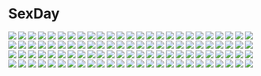 # SexDay
![](https://konachan.com/jpeg/a788759e1fd49aa9f734e234d1eed0a8/Konachan.com%20-%2081857%20brook%20drink%20food%20franky%20group%20monkey_d_luffy%20nami%20nico_robin%20one_piece%20roronoa_zoro%20sanji%20signed%20tony_tony_chopper%20usopp.jpg)
![](https://konachan.com/jpeg/47b46491f62ed149aa479c801b6b4fca/Konachan.com%20-%20151134%20ganaha_hibiki%20idolmaster%20idolmaster_shiny_festa%20vector.jpg)
![](https://konachan.com/image/f59ebd40f883d0fe6eed2c358add7fd4/Konachan.com%20-%20138889%20clouds%20nodata%20original%20sky%20sunset.jpg)
![](https://konachan.com/image/b98fcbb629bed7719a3b85443fb71d1b/Konachan.com%20-%20266585%20blonde_hair%20blush%20breasts%20chain%20fate_grand_order%20fate_%28series%29%20flowers%20green_eyes%20headdress%20nero_claudius_%28fate%29%20petals%20short_hair.jpg)
![](https://konachan.com/image/68a1218cb5cae6ec3eec373ebf7fd1d4/Konachan.com%20-%20256610%20brown_eyes%20brown_hair%20computer%20dark%20drink%20glasses%20headphones%20hoodie%20long_hair%20original%20rerrere.jpg)
![](https://konachan.com/image/d31506c6db42579d38efca9f9420f4fb/Konachan.com%20-%2013429%20mahou_shoujo_lyrical_nanoha%20mahou_shoujo_lyrical_nanoha_strikers%20rei%20yagami_hayate.jpg)
![](https://konachan.com/jpeg/6e345cd9360451edbab59cb8f971755e/Konachan.com%20-%20256716%20ass%20bed%20blush%20breasts%20censored%20game_cg%20long_hair%20mizuno_sao%20navel%20nipples%20nude%20pink_hair%20pulltop%20spread_legs%20tsubaki_akane%20twintails%20yellow_eyes.jpg)
![](https://konachan.com/image/beaf4d8156b3ed5edda78b5d1cea7f6a/Konachan.com%20-%2015973%20bakuretsu_tenshi%20gun%20jo%20weapon.jpg)
![](https://konachan.com/jpeg/c77e11955ad2c7e9d95e6e2c5671374e/Konachan.com%20-%20205854%20apron%20ass%20blush%20breasts%20brown_eyes%20brown_hair%20feng%20game_cg%20imouto_no_seiiki%20naked_apron%20nase_yukana%20ryohka%20twintails.jpg)
![](https://konachan.com/jpeg/282bbc421a803646754558b8c9528d1f/Konachan.com%20-%20287180%20all_male%20blue_eyes%20gray_hair%20male%20nagisa_kaworu%20neon_genesis_evangelion%20night%20school_uniform%20shirt%20short_hair%20sky%20soji_777%20stars.jpg)
![](https://konachan.com/image/a21a36613611f8d3fb552e6e7286ad7d/Konachan.com%20-%20215758%20apple%20aqua_eyes%20bikini%20blonde_hair%20breasts%20cleavage%20food%20fruit%20long_hair%20mizushia%20original%20ribbons%20swimsuit%20water%20wet%20wristwear.jpg)
![](https://konachan.com/jpeg/a11309c4fec9de3b1d256a4e461aad6f/Konachan.com%20-%20210223%20censored%20fingering%20game_cg%20ichiha_nia%20masturbation%20pink_hair%20touhikou_game%20yasuyuki.jpg)
![](https://konachan.com/jpeg/74dbccdbcba7adef5646bd9539464596/Konachan.com%20-%2081939%20panties%20sakana%20school_uniform%20tagme%20thighhighs%20underwear.jpg)
![](https://konachan.com/image/3cc65564a2f90a747c36f4a5dc548131/Konachan.com%20-%2055815%202girls%20arima_senka%20arima_senne%20breasts%20brown_hair%20cleavage%20glasses%20gloves%20green_eyes%20long_hair%20original%20red_eyes%20skirt%20thighhighs%20zettai_ryouiki.jpg)
![](https://konachan.com/jpeg/d8aaea095cfa59d840200d74bcac2b39/Konachan.com%20-%20282470%20animal_ears%20bondage%20breasts%20bunnygirl%20censored%20collar%20doggirl%20fang%20gag%20group%20hotel01%20male%20night%20nude%20original%20rope%20tail%20wristwear.jpg)
![](https://konachan.com/image/e65e064127b5e68a371670b0fd20f468/Konachan.com%20-%2072582%20amami_haruka%20idolmaster%20wink.jpg)
![](https://konachan.com/image/2207fd98c27e96d6a397c09dcba4aa2d/Konachan.com%20-%2097517%20mahou_shoujo_madoka_magica%20miki_sayaka.jpg)
![](https://konachan.com/jpeg/a554b0ff0f549e9d4592cdbb5daec45e/Konachan.com%20-%20216846%20anthropomorphism%20bikini%20blush%20breasts%20green_eyes%20green_hair%20kantai_collection%20long_hair%20navel%20ribbons%20swimsuit%20twintails%20untsue%20white.jpg)
![](https://konachan.com/jpeg/cffa58fd12e2be81b43b58c3ac673ae5/Konachan.com%20-%20295200%20barefoot%20bikini%20blonde_hair%20blush%20green_eyes%20hat%20lunasa_prismriver%20short_hair%20spread_legs%20swimsuit%20sy4may0%20touhou%20underboob%20water%20white.jpg)
![](https://konachan.com/image/8d7a704cc4f6139c326ecc99a2d98c1c/Konachan.com%20-%20105797%20blue_hair%20mahou_shoujo_madoka_magica%20miki_sayaka%20sword%20weapon.jpg)
![](https://konachan.com/jpeg/10700d21d8d662822a305bfad12b6c92/Konachan.com%20-%20222495%202girls%20blue_eyes%20blue_hair%20breasts%20cleavage%20headdress%20knife%20maid%20pink_eyes%20pink_hair%20ram_%28re%3Azero%29%20rem_%28re%3Azero%29%20short_hair%20twins%20weapon.jpg)
![](https://konachan.com/image/1650723ad4ca92648c611157404b3209/Konachan.com%20-%2069064%20blonde_hair%20dark%20flandre_scarlet%20hat%20kneehighs%20ponytail%20red%20red_eyes%20ribbons%20skirt%20teddy_bear%20touhou%20vampire%20wings.jpg)
![](https://konachan.com/jpeg/0dd29d1cff5848b3e7eefaac52d48171/Konachan.com%20-%20287480%205_nenme_no_houkago%20bikini%20blush%20bra%20kantoku%20original%20panties%20scan%20school_uniform%20skirt%20skirt_lift%20swimsuit%20underwear%20wink.jpg)
![](https://konachan.com/image/dea88813628bac51de73c28c892a6cf8/Konachan.com%20-%20243838%20bisonbison%20fate_grand_order%20fate_%28series%29%20jeanne_d%27arc_alter%20jeanne_d%27arc_%28fate%29.jpg)
![](https://konachan.com/image/15a427f3de7d416078efac8ab7d66fd6/Konachan.com%20-%205176%20ai_yori_aoshi%20sakuraba_aoi%20umbrella.jpg)
![](https://konachan.com/jpeg/9f489d630a176e607a531bb08d81d89b/Konachan.com%20-%20191911%20bikini%20blush%20breasts%20cleavage%20headphones%20long_hair%20necklace%20pink_hair%20ryohka%20scan%20sonico%20super_sonico%20swimsuit%20underboob.jpg)
![](https://konachan.com/image/cf42c29b661e17384efbb510e019315b/Konachan.com%20-%2094252%20murasa_minamitsu%20nopan%20touhou%20wet.jpg)
![](https://konachan.com/jpeg/fc2e6fa2c7854370bd37f3d1dca4b5a8/Konachan.com%20-%2038467%20cuffs_%28studio%29%20garden_%28galge%29.jpg)
![](https://konachan.com/jpeg/1ac421d27a3338bfcb8768cfb11b0262/Konachan.com%20-%20301856%20anthropomorphism%20ass%20blush%20cropped%20dd_%28ijigendd%29%20green_eyes%20green_hair%20kantai_collection%20panties%20skirt%20suzuya_%28kancolle%29%20thighhighs%20underwear.jpg)
![](https://konachan.com/image/1eaf73ced360b76bf9b043503d37d0ba/Konachan.com%20-%20263383%20barefoot%20blonde_hair%20blue_eyes%20brown_eyes%20brown_hair%20building%20clouds%20flowers%20hat%20long_hair%20original%20pink_hair%20ponytail%20sky%20wink%20yellow_eyes%20zongmao.jpg)
![](https://konachan.com/image/be733686a93622c349716927b27ad039/Konachan.com%20-%2068057%20mahou_shoujo_lyrical_nanoha%20mahou_shoujo_lyrical_nanoha_strikers%20takamachi_nanoha%20thighhighs.jpg)
![](https://konachan.com/image/ead190e13fbf2a069072dd69c1c386fa/Konachan.com%20-%2090720%20asano_shiki%20building%20city%20clouds%20dress%20mask%20original%20scenic%20sky%20torii%20tree%20uniform%20water%20waterfall.jpg)
![](https://konachan.com/jpeg/8d9c53c751bbc708ab2803ea976fcee7/Konachan.com%20-%20206378%20anus%20ass%20blonde_hair%20brown_eyes%20close%20game_cg%20karatabe%20long_hair%20natsuki_rino%20oshioki_namaiki_gyaru%20pussy%20school_uniform%20skirt%20uncensored.jpg)
![](https://konachan.com/image/d93e88902449114f4c7ad289b341555d/Konachan.com%20-%20286328%20blue_hair%20brown_eyes%20candy%20choker%20cropped%20lollipop%20original%20short_hair%20tattoo%20yuu_%28higashi_no_penguin%29.jpg)
![](https://konachan.com/image/75fef5862e8c42137d5f006247c6aebd/Konachan.com%20-%2084119%20aqua_hair%20bandaid%20hatsune_miku%20kanamura_ren%20long_hair%20rolling_girl_%28vocaloid%29%20school_uniform%20skirt%20thighhighs%20twintails%20vocaloid.jpg)
![](https://konachan.com/jpeg/dedec5f4f0bd82a23a3c56d31785fa8b/Konachan.com%20-%2034049%20japanese_clothes%20kimono%20kitsu_chiri%20sayonara_zetsubou_sensei.jpg)
![](https://konachan.com/jpeg/84ea89e6fbf919d077aa04c716b96703/Konachan.com%20-%20290734%20anus%20ass%20bed%20blue_eyes%20blush%20breasts%20brown_hair%20censored%20nipples%20no_bra%20open_shirt%20panties%20panty_pull%20phone%20pussy%20short_hair%20skirt%20underwear.jpg)
![](https://konachan.com/image/569b1db8ca536921a022edca03dfbd6b/Konachan.com%20-%2040857%20hatsune_miku%20thighhighs%20vocaloid%20white.jpg)
![](https://konachan.com/jpeg/19e3351cd4ea83252d4f2f9d64a66ff6/Konachan.com%20-%20297105%20ass%20azur_lane%20blush%20breasts%20chinese_clothes%20chinese_dress%20erect_nipples%20garter%20gloves%20kitsune_neko%20long_hair%20nopan%20purple_eyes%20red_hair%20skirt_lift.jpg)
![](https://konachan.com/image/e7695595b5f541ee8c8d4f765a88c142/Konachan.com%20-%2094461%20bed%20game_cg%20hatsukoi_sacrament%20purple_eyes%20purple_hair%20tagme%20tagme_%28artist%29%20twintails%20yazaki_hoshimi.jpg)
![](https://konachan.com/jpeg/039f90d0138dc45ef92697e7558561af/Konachan.com%20-%20281594%20bed%20blush%20bra%20brown_eyes%20brown_hair%20cum%20headdress%20necklace%20nurse%20open_shirt%20original%20panties%20sasamori_tomoe%20skirt_lift%20underwear.jpg)
![](https://konachan.com/image/e65c8609972713d5af0f96c93ca32af1/Konachan.com%20-%20141910%20bikini_top%20blonde_hair%20blue_eyes%20hat%20ia%20long_hair%20shuuhei%20vocaloid.jpg)
![](https://konachan.com/image/12f435f299f3aedaaf8781a855edb31c/Konachan.com%20-%20242413%20all_male%20feathers%20gray_hair%20male%20red_eyes%20short_hair%20sword%20tenyo0819%20weapon%20wings.jpg)
![](https://konachan.com/jpeg/bc91447a0f983dfc1a7bf8a78d72a3aa/Konachan.com%20-%20258786%202girls%20ass%20blush%20breasts%20cum%20dress%20futanari%20jotti%20kiss%20nipples%20no_bra%20nopan%20original%20panties%20penis%20ponytail%20pussy%20red_eyes%20sex%20signed%20underwear.jpg)
![](https://konachan.com/jpeg/39c97e6027f6dfdef11b825cac593e1b/Konachan.com%20-%20132660%20censored%20game_cg%20japanese_clothes%20nitou_ou_mono_wa_ittou_mo_ezu%20sex%20yasuyuki%20yukata.jpg)
![](https://konachan.com/image/9df4944e0b866849a8b19fb1db0aa5b3/Konachan.com%20-%2041801%20asai_f_lavina%20chikotam%20eden%20elica%20haruna_ryo%20inaba_naoto%20minori%20nanao_naru%20shion.jpg)
![](https://konachan.com/image/0e22175e223e75ce866cacd916a7ad95/Konachan.com%20-%20283548%20animal%20bird%20braids%20cape%20crown%20demizu_posuka%20dress%20elephant%20gray_eyes%20gray_hair%20horse%20lion%20long_hair%20original%20ponytail%20sketch%20staff%20watermark.jpg)
![](https://konachan.com/image/06830822bced25c73f9f2419b7ef7893/Konachan.com%20-%20184613%20building%20city%20clouds%20dark%20grass%20mks%20night%20nobody%20original%20scenic%20sky.jpg)
![](https://konachan.com/image/a65c5787f41c9ac04377dd00387bb7f8/Konachan.com%20-%2036166%20asatte_no_houkou%20iokawa_karada%20nogami_shouko%20vector.jpg)
![](https://konachan.com/jpeg/be5b695c4c958d3f2022e4d415ccdfaa/Konachan.com%20-%20296749%20breasts%20cum%20lolicept%20navel%20nipples%20original%20sex%20shirt_lift%20skirt%20thighhighs%20white_hair.jpg)
![](https://konachan.com/image/65dc419d781791a83ac191e893b7ab92/Konachan.com%20-%20194027%20brown_eyes%20brown_hair%20japanese_clothes%20kara_no_kyoukai%20kimono%20matsuryuu%20ryougi_shiki%20short_hair.jpg)
![](https://konachan.com/image/f85fd77c1a040db368dec1e1df803aaa/Konachan.com%20-%20265452%20beach%20bikini%20blush%20brat%20brown_hair%20clouds%20hat%20long_hair%20navel%20nijisanji%20ponytail%20purple_hair%20shizuka_rin%20short_hair%20shorts%20sky%20swimsuit%20tree%20water.jpg)
![](https://konachan.com/image/a0a4484be5b57c76e790bad5e7f06a44/Konachan.com%20-%2073321%20chibi%20koiiro_soramoyou%20lucie.jpg)
![](https://konachan.com/jpeg/024ff5c5e01236d61449a4ba082a116f/Konachan.com%20-%20242986%20black_hair%20brown_eyes%20hat%20loli%20long_hair%20mika_pikazo%20original%20ribbons%20skirt%20white.jpg)
![](https://konachan.com/image/252b477f985e31a8a5f336775f76ddef/Konachan.com%20-%20140515%20bikini%20breasts%20food%20haruka_%28senran_kagura%29%20jpeg_artifacts%20loli%20mirai_%28senran_kagura%29%20senran_kagura%20swimsuit%20underboob%20yomi_%28senran_kagura%29.jpg)
![](https://konachan.com/jpeg/b213771fe41ce70d5250d5499ca0b2a2/Konachan.com%20-%20208302%20bra%20close%20game_cg%20kita_kyouko%20long_hair%20navel%20orange_hair%20panties%20puramai_wars%20purple_eyes%20tagme_%28artist%29%20underwear.jpg)
![](https://konachan.com/image/ceaec238e4df10c31233cfa84972c2af/Konachan.com%20-%20169825%20animal%20bird%20breasts%20cleavage%20clouds%20dragon%20dress%20flowers%20hat%20long_hair%20lorna%20mabinogi%20nao%20necklace%20rainbow%20scenic%20sheep%20sunflower%20tougami%20water.jpg)
![](https://konachan.com/image/1b96ca641afc1c025c2a8943207e48a8/Konachan.com%20-%20181921%20akigumo_%28kancolle%29%20anthropomorphism%20bow%20computer%20green_eyes%20kantai_collection%20long_hair%20orange_hair%20sakuranoyukke.jpg)
![](https://konachan.com/jpeg/a0db475096d64c2457364c7113009d2d/Konachan.com%20-%20110478%20black_hair%20breasts%20censored%20fault%20game_cg%20nipples%20pussy%20saeki_ai%20spread_legs%20taka_tony.jpg)
![](https://konachan.com/image/9f077dd0496747f34e102c3254540da0/Konachan.com%20-%20287110%20animal%20ass%20brown_hair%20cat%20catgirl%20kneehighs%20matsuzaki_miyuki%20original%20panties%20school_uniform%20short_hair%20skirt%20tail%20underwear%20yellow_eyes.jpg)
![](https://konachan.com/image/4624c4111c219932828db0f9b3562cb0/Konachan.com%20-%20236951%20akatsuki_%28kancolle%29%20aliasing%20anthropomorphism%20blue_eyes%20blush%20brown_hair%20hat%20heart%20kantai_collection%20long_hair%20pantyhose%20yoshiheihe.jpg)
![](https://konachan.com/image/fe7d6eabe2894028e75b8c05cd5624e7/Konachan.com%20-%20101349%20blue_eyes%20katana%20long_hair%20panties%20poco%20ribbons%20school_uniform%20sword%20underwear%20weapon.jpg)
![](https://konachan.com/jpeg/04ad97461e91d2a6a3e1aa569caf8a09/Konachan.com%20-%20115208%20blue_eyes%20blush%20breasts%20brown_hair%20censored%20fellatio%20game_cg%20hamashima_shigeo%20hanamadoka_shino%20nipples%20penis%20pochi_to_goshujin-sama%20skyfish.jpg)
![](https://konachan.com/image/c3af4bc053cfab0fe599f5e711494984/Konachan.com%20-%2042179%20blue_eyes%20bunnygirl%20calendar%20panties%20pink_hair%20short_hair%20signed%20tagme%20umbrella%20underwear%20water.jpg)
![](https://konachan.com/image/2fcf105ecfb2287954f3e7ee546edec4/Konachan.com%20-%20163098%20aggron%20arcanine%20arvalis%20diglett%20ditto%20dragonite%20eevee%20gastly%20gengar%20groudon%20group%20growlithe%20haunter%20mew%20mewtwo%20pikachu%20pokemon%20realistic%20umbreon.jpg)
![](https://konachan.com/image/36ff49e93077a05f9bcccae080ef307d/Konachan.com%20-%20248111%20aqua_eyes%20ass%20barefoot%20bikini%20dark_skin%20kamata_yuuya%20long_hair%20original%20pink_hair%20purple_eyes%20swimsuit%20wet%20white_hair.jpg)
![](https://konachan.com/jpeg/17ca65b7595ab99d5aebd8028143fd55/Konachan.com%20-%20172090%202girls%20ass%20ass_grab%20bed%20black_hair%20breasts%20censored%20cum%20cura%20game_cg%20hat%20lose%20monobeno%20naked_shirt%20nipples%20nude%20nurse%20pussy%20pussy_juice%20stockings%20wet.jpg)
![](https://konachan.com/jpeg/2e7ae2664e1d142d722cc4bf88913cfd/Konachan.com%20-%20245352%20anthropomorphism%20blonde_hair%20cape%20hat%20kantai_collection%20military%20ribbons%20ruisento%20short_hair%20skirt%20sword%20thighhighs%20uniform%20weapon.jpg)
![](https://konachan.com/image/cd9dd856ab3d40473fce169ca304cad6/Konachan.com%20-%20144477%20blue_eyes%20blush%20braids%20breasts%20bunnygirl%20cat_smile%20cropped%20doll%20gray_hair%20headdress%20maid%20nipples%20no_bra%20pussy%20short_hair%20stockings%20touhou%20uncensored.jpg)
![](https://konachan.com/jpeg/910c210bdd678edd9ece76a6734f6f6f/Konachan.com%20-%20163092%20exit_tunes%20fujima_takuya%20green_eyes%20green_hair%20gumi%20instrument%20short_hair%20vocaloid.jpg)
![](https://konachan.com/image/fd983440d77a3a2e397a7bb4ad146253/Konachan.com%20-%2084054%20blonde_hair%20blue_eyes%20class_of_heroes_3%20dress%20feathers%20long_hair%20ribbons%20short_hair%20sword%20tie%20torn_clothes%20weapon%20wings.jpg)
![](https://konachan.com/image/f6bfd1c17a8f214098aa048b9394170b/Konachan.com%20-%20222394%20blush%20hat%20heart%20love_live%21_school_idol_project%20mmrailgun%20nishikino_maki%20purple_eyes%20red_hair%20skirt%20wink.jpg)
![](https://konachan.com/image/182c27ea469628014ef60ac47f5cbbb6/Konachan.com%20-%2057657%20hatsune_miku%20vocaloid.jpg)
![](https://konachan.com/image/909620cb97e29be528560e6d5451dd90/Konachan.com%20-%20185400%20book%20halo%20jibril%20kinoshita_neko%20navel%20no_game_no_life%20wings.jpg)
![](https://konachan.com/image/f33e246b4646942b9becb80c416613d9/Konachan.com%20-%2099244%20blue_eyes%20blush%20gray_hair%20konpaku_youmu%20murasaki_kajima%20myon%20short_hair%20touhou.jpg)
![](https://konachan.com/jpeg/ec1b3f123827713d0999effee44cc1ab/Konachan.com%20-%20291541%20ankkoyom%20anthropomorphism%20autumn%20azur_lane%20blonde_hair%20blue_eyes%20deutschland_%28azur_lane%29%20food%20gray_hair%20group%20long_hair%20short_hair.jpg)
![](https://konachan.com/jpeg/77f820b57a2d7695cd8c44c911d19282/Konachan.com%20-%20172161%20animal_ears%20bicolored_eyes%20bikini%20breasts%20choker%20cleavage%20foxgirl%20long_hair%20moon%20navel%20original%20purple_hair%20sky%20stars%20swimsuit%20tail%20tree%20yuzu_modoki.jpg)
![](https://konachan.com/image/e6ae08a68166cc94dd05bc42f38c6e6f/Konachan.com%20-%2012394%20carnevale_della_luce_della_luna.jpg)
![](https://konachan.com/image/4c86643348679cac5bc60966e51fba77/Konachan.com%20-%20129576%202girls%20barefoot%20black_hair%20blue_eyes%20flowers%20furumiya_haiji%20headdress%20panties%20saten_ruiko%20short_hair%20skirt%20uiharu_kazari%20underwear%20yellow_eyes.jpg)
![](https://konachan.com/image/7522ad78f740c5a8818cd9a80047cfee/Konachan.com%20-%20131199%203-11%20jum%20os-tan.jpg)
![](https://konachan.com/jpeg/314d84882e49a5674b6016a39da234e0/Konachan.com%20-%20119985%20dress%20game_cg%20ino%20long_hair%20sister_scheme_2%20yanagawa_amane.jpg)
![](https://konachan.com/image/dec43cef83a850669f1e6d6cfb81e5b9/Konachan.com%20-%20260574%20animal_ears%20blush%20candy%20catgirl%20chocolate%20hoodie%20loli%20long_hair%20noda_shuha%20ribbons%20signed%20skyfish%20tail%20twintails%20valentine%20watermark%20white_hair.jpg)
![](https://konachan.com/image/1c01d30458a910f20cd115611cd32759/Konachan.com%20-%20129948%202girls%20hoshii_miki%20idolmaster%20lulubell%20takatsuki_yayoi%20wink.jpg)
![](https://konachan.com/image/530a3cbc094167d658ea4e2957b50b68/Konachan.com%20-%20218169%20animal_ears%20aqua_eyes%20aqua_hair%20bra%20catgirl%20garter_belt%20hatsune_miku%20long_hair%20stockings%20tail%20thighhighs%20twintails%20underwear%20vocaloid.jpg)
![](https://konachan.com/image/6c5c97617ce1d2b758b235bb88009f74/Konachan.com%20-%20188398%20animal_ears%20bell%20breasts%20cleavage%20foxgirl%20gray_hair%20kikivi%20long_hair%20multiple_tails%20original%20sword%20tail%20weapon.jpg)
![](https://konachan.com/image/945ce6ccf02fcd572c0e139516c7b820/Konachan.com%20-%20105856%20headphones%20kasane_teto%20red_eyes%20red_hair%20utau.jpg)
![](https://konachan.com/jpeg/5123e24eadcb0ef8f8e5913b71af3e18/Konachan.com%20-%20156647%20animal%20bottle_miku%20fish%20hatsune_miku%20ryota_%28ry_o_ta%29%20vocaloid.jpg)
![](https://konachan.com/image/fe2351da112260778d9543f5cda60d1f/Konachan.com%20-%20280937%20bed%20blush%20breasts%20close%20headphones%20necklace%20pink_eyes%20pink_hair%20sonico%20super_sonico%20v-mag.jpg)
![](https://konachan.com/image/12fea7f591fac6cfa70b14444664994a/Konachan.com%20-%2059911%20all_male%20kaito%20male%20vocaloid.jpg)
![](https://konachan.com/image/1abf874babe4c4980112b5e8a03cb1e1/Konachan.com%20-%2031374%20amagahara_inaho%20apron%20favorite%20game_cg%20happy_margaret%21%20kitanoji_nozomi%20kokonoka%20minahase_karin%20tsuwabuki_akira.jpg)
![](https://konachan.com/image/296fe454bbebb2386805c9a382835dec/Konachan.com%20-%20245565%20aliasing%20aqua_eyes%20boots%20bow%20braids%20glasses%20headdress%20kneehighs%20loli%20long_hair%20original%20ponytail%20ribbons%20shirt%20skirt%20tagme_%28artist%29%20white_hair.jpg)
![](https://konachan.com/image/5a3a73b4c4ca97068e6afe9e8491efbb/Konachan.com%20-%20173456%202girls%20animal%20blue_eyes%20cat%20crossover%20long_hair%20mikazuki_yozora%20purple_eyes%20school_uniform%20shikniful%20short_hair%20socks%20thighhighs%20tie.jpg)
![](https://konachan.com/jpeg/201007cf5cee07ee9bc57618f431fae2/Konachan.com%20-%20245218%202girls%20blonde_hair%20blush%20bow%20hat%20hug%20long_hair%20minust%20pink_eyes%20pink_hair%20purple_eyes%20ribbons%20saigyouji_yuyuko%20touhou%20yakumo_yukari.jpg)
![](https://konachan.com/image/128eaae9d40553697a49b9958da6f08c/Konachan.com%20-%2034116%20airi_%28quilt%29%20bunny%20carnelian%20ena%20kanami_%28quilt%29%20kyrie%20mizuki_%28quilt%29%20quilt%20sia_%28quilt%29.jpg)
![](https://konachan.com/image/908242e7c5889042221ca2fd5e8932a7/Konachan.com%20-%20275210%20all_male%20black_hair%20blood%20fang%20forever_7th_capital%20headdress%20japanese_clothes%20kimono%20male%20mask%20red_eyes%20scar%20shi_jun_ti%20short_hair%20sword%20trap%20weapon.jpg)
![](https://konachan.com/image/cfe87246836a2a9cc3f16526f1073548/Konachan.com%20-%20283872%20bow%20cum%20mogu%20nipples%20original%20pointed_ears%20purple_hair%20thighhighs.jpg)
![](https://konachan.com/image/849a9a50cf481adbb5d55232d12a3a7a/Konachan.com%20-%20172320%202girls%20bandage%20blue_hair%20dangan-ronpa%20elbow_gloves%20gloves%20long_hair%20mioda_ibuki%20red_eyes%20skirt%20tears%20thighhighs%20torn_clothes%20tsumiki_mikan.jpg)
![](https://konachan.com/image/03bf13088da1a1fe744d9aa5cad6d6bd/Konachan.com%20-%20140652%202girls%20blue_eyes%20blue_hair%20brown_hair%20flowers%20long_hair%20original%20panties%20red_eyes%20sakura_yuuya%20sunflower%20thighhighs%20underwear.jpg)
![](https://konachan.com/image/473ba1833d343494e007ac2e74a38f05/Konachan.com%20-%20265541%20black_hair%20building%20city%20dress%20loli%20original%20rain%20reoen%20ruins%20signed%20water.jpg)
![](https://konachan.com/image/a293bc2a5bb53c9ce54b364582149d14/Konachan.com%20-%2085710%202girls%20barefoot%20black_hair%20braids%20clouds%20dress%20drink%20gray_hair%20hat%20long_hair%20moon%20night%20orangec%20sake%20stars%20touhou%20water%20yagokoro_eirin.jpg)
